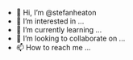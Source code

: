 - 👋 Hi, I’m @stefanheaton
- 👀 I’m interested in ...
- 🌱 I’m currently learning ...
- 💞️ I’m looking to collaborate on ...
- 📫 How to reach me ...

<!---
stefanheaton/stefanheaton is a ✨ special ✨ repository because its `README.md` (this file) appears on your GitHub profile.
You can click the Preview link to take a look at your changes.
--->
